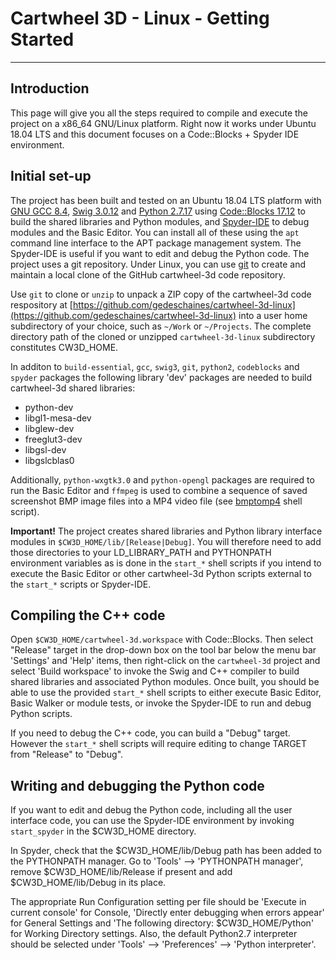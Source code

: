 # Cartwheel 3D - Linux - Getting Started #
---
## Introduction ##

This page will give you all the steps required to compile and execute the project on a x86_64 GNU/Linux platform. Right now it works under Ubuntu 18.04 LTS and this document focuses on a Code::Blocks + Spyder IDE environment.

## Initial set-up ##

The project has been built and tested on an Ubuntu 18.04 LTS platform with [GNU GCC 8.4](https://gcc.gnu.org/), [Swig 3.0.12](https://www.swig.org/) and [Python 2.7.17](https://www.python.org/download/releases/2.7/) using [Code::Blocks 17.12](https://www.codeblocks.org/) to build the shared libraries and Python modules, and [Spyder-IDE](https://www.spyder-ide.org/) to debug modules and the Basic Editor. You can install all of these using the `apt` command line interface to the APT package management system. The Spyder-IDE is useful if you want to edit and debug the Python code. The project uses a git repository. Under Linux, you can use [git](https://git-scm.com/) to create and maintain a local clone of the GitHub cartwheel-3d code repository.

Use `git` to clone or `unzip` to unpack a ZIP copy of the cartwheel-3d code respository at [https://github.com/gedeschaines/cartwheel-3d-linux](https://github.com/gedeschaines/cartwheel-3d-linux) into a user home subdirectory of your choice, such as `~/Work` or `~/Projects`. The complete directory path of the cloned or unzipped `cartwheel-3d-linux` subdirectory constitutes CW3D_HOME.

In additon to `build-essential`, `gcc`, `swig3`, `git`, `python2`, `codeblocks` and `spyder` packages the following library 'dev' packages are needed to build cartwheel-3d shared libraries:

* python-dev
* libgl1-mesa-dev
* libglew-dev
* freeglut3-dev
* libgsl-dev
* libgslcblas0

Additionally, `python-wxgtk3.0` and `python-opengl` packages are required to run the Basic Editor and `ffmpeg` is used to combine a sequence of saved screenshot BMP image files into a MP4 video file (see [bmptomp4](../tools/bmptomp4) shell script).

**Important!** The project creates shared libraries and Python library interface modules in `$CW3D_HOME/lib/[Release|Debug]`. You will therefore need to add those directories to your LD_LIBRARY_PATH and PYTHONPATH environment variables as is done in the `start_*` shell scripts if you intend to execute the Basic Editor or other cartwheel-3d Python scripts external to the `start_*` scripts or Spyder-IDE.

## Compiling the C++ code ##

Open `$CW3D_HOME/cartwheel-3d.workspace` with Code::Blocks. Then select "Release" target in the drop-down box on the tool bar below the menu bar 'Settings' and 'Help' items, then right-click on the `cartwheel-3d` project and select 'Build workspace' to invoke the Swig and C++ compiler to build shared libraries and associated Python modules. Once built, you should be able to use the provided `start_*` shell scripts to either execute Basic Editor, Basic Walker or module tests, or invoke the Spyder-IDE to run and debug Python scripts.

If you need to debug the C++ code, you can build a "Debug" target. However the `start_*` shell scripts will require editing to change TARGET from "Release" to "Debug".

## Writing and debugging the Python code ##

If you want to edit and debug the Python code, including all the user interface code, you can use the Spyder-IDE environment by invoking `start_spyder` in the $CW3D_HOME directory.

In Spyder, check that the $CW3D_HOME/lib/Debug path has been added to the PYTHONPATH manager. Go to 'Tools' --> 'PYTHONPATH manager', remove $CW3D_HOME/lib/Release if present and add $CW3D_HOME/lib/Debug in its place.

The appropriate Run Configuration setting per file should be 'Execute in current console' for Console, 'Directly enter debugging when errors appear' for General Settings and 'The following directory: $CW3D_HOME/Python' for Working Directory settings. Also, the default Python2.7 interpreter should be selected under 'Tools' --> 'Preferences' --> 'Python interpreter'.
